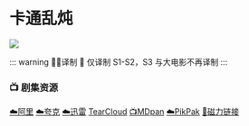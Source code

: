 # 卡通乱炖
![](/image/p7894884_b_h8_ab.jpg)

::: warning ✍🏻译制 
🐻 仅译制 S1-S2，S3 与大电影不再译制
:::

### 📺 剧集资源 <Badge type="warning" text="漫迪MDsub" />

[☁️阿里](https://www.aliyundrive.com/s/miZPEe7LqR6)  [☁️夸克](https://pan.quark.cn/s/774ba91bb291)  [☁️迅雷](https://pan.xunlei.com/s/VNnhQJ3b3JASezLuzMH0MJdUA1?pwd=idxp#) [TearCloud](https://kita.teracloud.jp/share/117214da6e828da2) [📺MDpan](https://pan.mdsub.top/%E5%8D%A1%E9%80%9A%E4%B9%B1%E7%82%96)  [☁️PikPak](https://mypikpak.com/s/VNmW_5MZsPjxsUpBYi0gC-bSo1) [🧲磁力链接](magnet:?xt=urn:btih:9fb8d49688bd8854db3cd88544fd9dff37ac7919)